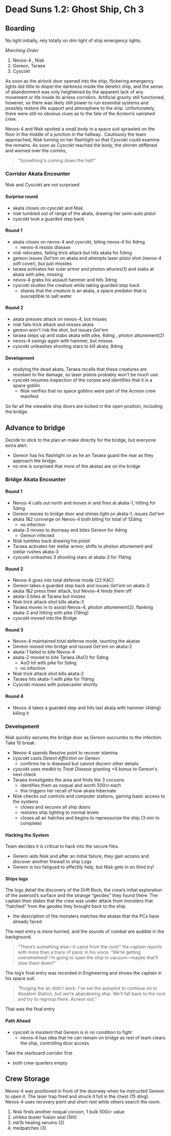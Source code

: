 # Dead Suns 1.2: Ghost Ship, Ch 3

## Boarding

No light initially, rely totally on dim light of ship emergency lights.

*Marching Order*
1. Nevos-4 , Nisk
2. Gereon, Taraea
3. Cyscokt

As soon as the airlock door opened into the ship, flickering emergency lights did little to dispel the darkness inside the derelict ship, and the sense of abandonment was only heightened by the apparent lack of any movement or life inside its airless corridors. Artificial gravity still functioned, however, so there was likely still power to run essential systems and possibly restore life support and atmosphere to the ship. Unfortunately, there were still no obvious clues as to the fate of the Acreon’s vanished crew.

Nevos-4 and Nisk spotted a small body in a space suit sprawled on the floor in the middle of a junction in the hallway.. Cautiously the team approached, Nisk turning on her flashlight so that Cyscokt could examine the remains. As soon as Cyscokt reached the body, the shirren stiffened and warned over the comms,
>"Something's coming down the hall!"

### Corridor Akata Encounter
Nisk and Cyscokt are not surprised

#### Surprise round
- akata closes on cyscokt and Nisk
- nisk tumbled out of range of the akata, drawing her semi-auto pistol
- cyscokt took a guarded step back

#### Round 1
- akata closes on nevos-4 and cyscokt, biting nevos-4 for 6dmg
  - nevos-4 resists disease
- nisk relocates, failing trick attack but hits akata for 5dmg
- gereon issues *Get'em* on akata and attempts laser pistol shot (nevos-4 soft cover), but just missiles
- taraea activates her solar armor and photon attunes(1) and stabs at akata with pike, missing
- nevos-4 grabs his assault hammer and hits 3dmg
- cyscokt studies the creature while taking guarded step back
  - shares that the creature is an akata, a space predator that is susceptible to salt water

#### Round 2
- akata presses attack on nevos-4, but misses
- nisk fails trick attack and misses akata
- gereon won't risk the shot, but issues *Get'em*
- taraea steps up and stabs akata with pike, 6dmg , photon attunement(2)
- nevos-4 swings again with hammer, but misses
- cyscokt unleashes shooting stars to kill akata, 8dmg

#### Development
- studying the dead akata, Taraea recalls that these creatures are resistant to fire damage, so laser pistols probably won't be much use.
- cyscokt resumes inspection of the corpse and identifies that it is a space goblin
  - Nisk verifies that no space goblins were part of the Acreon crew manifest

So far all the viewable ship doors are locked in the open position, including the bridge.

## Advance to bridge
Decide to stick to the plan an make directly for the bridge, but everyone extra alert.
- Gereon has his flashlight on as he an Taraea guard the rear as they approach the bridge.
- no one is surprised that more of the akatas are on the bridge

### Bridge Akata Encounter

#### Round 1
- Nevos-4 calls out north and moves in and fires at akata-1, hitting for 5dmg
- Gereon moves to bridge door and shines light on akata-1, issues *Get'em*
- akata 1&2 converge on Nevos-4 both biting for total of 12dmg
  - no infection
- akata-3 moves to doorway and bites Gereon for 4dmg
  - Gereon infected
- Nisk tumbles back drawing his pistol
- Taraea activates her stellar armor, shifts to photon attunement and stellar rushes akata-3
- cyscokt unleashes 3 shooting stars at akata-3 for 11dmg

#### Round 2
- Nevos-4 goes into total defense mode (22 KAC)
- Gereon takes a guarded step back and issues *Get'em* on akata-3
- akata 1&2 press their attack, but Nevos-4 fends them off
- akata-3 bites at Taraea but misses
- Nisk trick attack shot kills akata-3
- Taraea moves in to assist Nevos-4, photon attunement(2), flanking akata-2 and hitting with pike (7dmg)
- cyscokt moved into the Bridge

#### Round 3
- Nevos-4 maintained total defense mode, taunting the akatas
- Gereon moved into bridge and issued *Get'em* on akata-2
- akata-1 failed to bite Nevos-4
- akata-2 moved to bite Taraea (AoO) for 5dmg
  - AoO hit with pike for 5dmg
  - no infection
- Nisk trick attack shot kills akata-2
- Taraea hits akata-1 with pike for 11dmg
- Cyscokt misses with pulsecaster shortly

#### Round 4
- Nevos-4 takes a guarded step and hits last akata with hammer (4dmg) killing it

### Development
Nisk quickly secures the bridge door as Gereon succumbs to the infection. Take 10 break:
- Nevos-4 spends Resolve point to recover stamina
- cyscokt casts *Detect Affliction* on Gereon
  - confirms he is diseased but cannot discern other details
- cyscokt uses medkit to *Treat Disease* granting +4 bonus to Gereon's next check
- Taraea investigates the area and finds the 3 cocoons
  - identifies them as noqual and worth 500cr each
  - this triggers her recall of how akata hibernate
- Nisk checks out controls and computer stations, gaining basic access to the systems
  - closes and secures all ship doors
  - restores ship lighting to normal levels
  - closes all air hatches and begins to repressurize the ship (3 min to complete)

#### Hacking the System
Team decides it is critical to hack into the secure files.
- Gereon aids Nisk and after an initial failure, they gain access and discover another firewall to ship Logs
- Gereon is too fatigued to effectily help, but Nisk gets in on third try!

#### Ships logs
The logs detail the discovery of the Drift Rock, the crew’s initial exploration of the asteroid’s surface and the strange “geodes” they found there. The captain then states that the crew was under attack from monsters that “hatched” from the geodes they brought back to the ship.
-  the description of the monsters matches the akatas that the PCs have already faced

The next entry is more hurried, and the sounds of combat are audible in the background.
>“There’s something else—it came from the rock!” the captain reports with more than a trace of panic in his voice. “We’re getting overwhelmed! I’m going to open the ship to vacuum—maybe that’ll slow them down!”

The log’s final entry was recorded in Engineering and shows the captain in his space suit.
>“Purging the air didn’t work. I’ve set the autopilot to continue on to Absalom Station, but we’re abandoning ship. We’ll fall back to the rock and try to regroup there. Acreon out.”

That was the final entry

#### Path Ahead
- cyscokt is insistent that Gereon is in no condition to fight
  - nevos-4 has idea that he can remain on bridge as rest of team clears the ship, controlling door access

Take the starboard corridor first
- both crew quarters empty  

## Crew Storage
Nevos-4 was positioned in front of the doorway when he instructed Gereon to open it. The laser trap fired and struck it full in the chest (15 dmg). Nevos-4 uses recovery point and short rest while others search the room.
1. Nisk finds another noqual cocoon, 1 bulk 500cr value
2. ulrikka duster fusion seal (5th)
3. mk1b healing serums (2)
4. medpatches (3)
